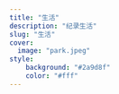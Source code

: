 ```yaml
---
title: "生活"
description: "纪录生活"
slug: "生活"
cover:
  image: "park.jpeg"
style:
    background: "#2a9d8f"
    color: "#fff"
---
```

